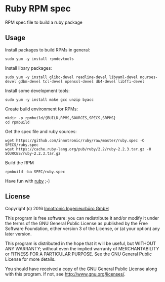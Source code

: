 # Ruby RPM spec
RPM spec file to build a ruby package

## Usage
Install packages to build RPMs in general:

    sudo yum -y install rpmdevtools


Install libary packages:

    sudo yum -y install glibc-devel readline-devel libyaml-devel ncurses-devel gdbm-devel tcl-devel openssl-devel db4-devel libffi-devel


Install some development tools:

    sudo yum -y install make gcc unzip byacc


Create build environment for RPMs:

    mkdir -p rpmbuild/{BUILD,RPMS,SOURCES,SPECS,SRPMS}
    cd rpmbuild


Get the spec file and ruby sources:

    wget https://github.com/innotronic/ruby/raw/master/ruby.spec -O SPECS/ruby.spec
    wget https://cache.ruby-lang.org/pub/ruby/2.2/ruby-2.2.3.tar.gz -O SOURCES/ruby-2.2.3.tar.gz


Build the RPM

    rpmbuild -ba SPEC/ruby.spec


Have fun with [ruby](http://ruby-lang.org/) ;-)

## License
Copyright (c) 2016 [Innotronic Ingenieurbüro GmbH](https://www.inno.ch/)

This program is free software: you can redistribute it and/or modify it under the terms of the GNU General Public License as published by the Free Software Foundation, either version 3 of the License, or (at your option) any later version.

This program is distributed in the hope that it will be useful, but WITHOUT ANY WARRANTY; without even the implied warranty of MERCHANTABILITY or FITNESS FOR A PARTICULAR PURPOSE. See the GNU General Public License for more details.

You should have received a copy of the GNU General Public License along with this program. If not, see http://www.gnu.org/licenses/.

